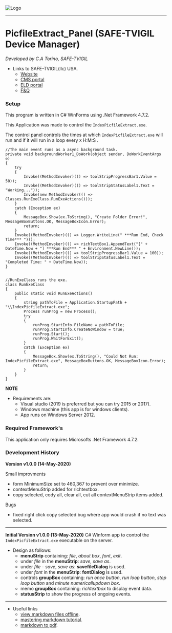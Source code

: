 ![Logo](https://cms.safe-tvigil.com/img/vigillogo/logosmwhite.png)

---

# PicfileExtract_Panel (SAFE-TVIGIL Device Manager)

*Developed by C.A Torino, SAFE-TVIGIL*
* Links to SAFE-TVIGIL(llc) USA.
    * [Website](https://safe-tvigil.com)
    * [CMS portal](https://cms.safe-tvigil.com)
    * [ELD portal](https://eld.safe-tvigil.com)
    * [F&Q](https://tickets.safe-tvigil.com)
    

### Setup

This program is written in C# WinForms using .Net Framework 4.7.2.

This Application was made to control the ```IndexPicfileExtract.exe```.

The control panel controls the times at which ```IndexPicfileExtract.exe``` will run and if it will run in a loop every ```X``` H:M:S .

```
//The main event runs as a async background task.
private void backgroundWorker1_DoWork(object sender, DoWorkEventArgs e)
{
    try
    {
        Invoke((MethodInvoker)(() => toolStripProgressBar1.Value = 50));
        Invoke((MethodInvoker)(() => toolStripStatusLabel1.Text = "Working..."));
        Invoke(new MethodInvoker(() => Classes.RunExeClass.RunExeActions()));
    }
    catch (Exception ex)
    {
        MessageBox.Show(ex.ToString(), "Create Folder Error!", MessageBoxButtons.OK, MessageBoxIcon.Error);
        return;
    }
    Invoke((MethodInvoker)(() => Logger.WriteLine(" ***Run End, Check Time*** ")));
    Invoke((MethodInvoker)(() => richTextBox1.AppendText("[" + DateTime.Now + "] ***Run End*** " + Environment.NewLine)));
    Invoke((MethodInvoker)(() => toolStripProgressBar1.Value = 100));
    Invoke((MethodInvoker)(() => toolStripStatusLabel1.Text = "Completed Time: " + DateTime.Now));
}


//RunExeClass runs the exe.
class RunExeClass
{
    public static void RunExeActions()
    {
        string pathToFile = Application.StartupPath + "\\IndexPicfileExtract.exe";
        Process runProg = new Process();
        try
        {
            runProg.StartInfo.FileName = pathToFile;
            runProg.StartInfo.CreateNoWindow = true;
            runProg.Start();
            runProg.WaitForExit();
        }
        catch (Exception ex)
        {
            MessageBox.Show(ex.ToString(), "Could Not Run: IndexPicfileExtract.exe", MessageBoxButtons.OK, MessageBoxIcon.Error);
            return;
        }
    }
}

```

**NOTE**

* Requirements are:
    * Visual studio (2019 is preferred but you can try 2015 or 2017).
    * Windows machine (this app is for windows clients).
    * App runs on Windows Server 2012.

### Required Framework's

This application only requires Microsofts .Net Framework 4.7.2.

### Development History

**Version v1.0.0 (14-May-2020)**

Small improvments

* form MinimumSize set to 460,367 to prevent over minimize.
* contextMenuStrip added for richtextbox.
* copy selected, cody all, clear all, cut all contextMenuStrip items added.

Bugs

* fixed right click copy selected bug where app would crash if no text was selected.

---

**Initial Version v1.0.0 (13-May-2020)**
C# Winform app to control the ```IndexPicfileExtract.exe``` executable on the server.

* Design as follows:
    * **menuStrip** containing: *file*, *about box*, *font*, *exit*.
    * under *file* in the **menuStrip**: *save*, *save as*.
    * under *file* - *save*, *save as*: **savefileDialog** is used.
    * under *font* in the **menuStrip**: **fontDialog** is used.
    * controls **groupBox** containing: *run once button*, *run loop button*, *stop loop button* and *minute numericallupdown box*.
    * memo **groupBox** containing: *richtextbox* to display event data.
    * **statusStrip** to show the progress of ongoing events.

---

* Useful links
    * [view markdown files offline](https://stackoverflow.com/questions/9843609/view-markdown-files-offline).
    * [mastering markdown tutorial](https://guides.github.com/features/mastering-markdown/).
    * [markdown to pdf](https://www.markdowntopdf.com/).